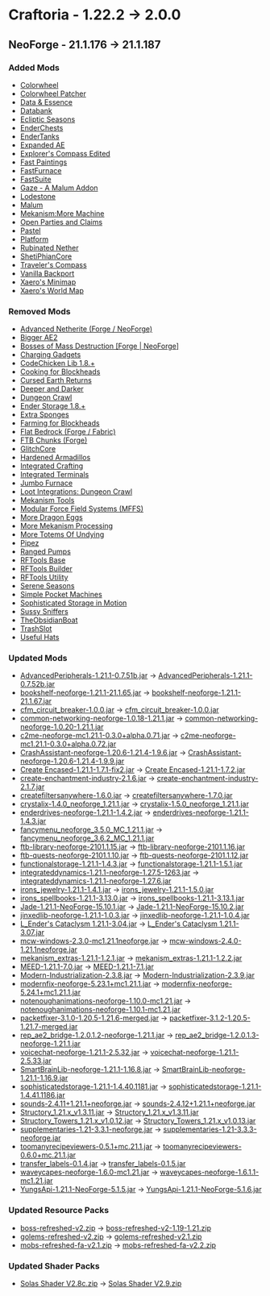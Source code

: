 # Craftoria - 1.22.2 -> 2.0.0

## NeoForge - 21.1.176 -> 21.1.187

### Added Mods

* [Colorwheel](https://curseforge.com/projects/1254143)
* [Colorwheel Patcher](https://curseforge.com/projects/1285475)
* [Data & Essence](https://curseforge.com/projects/1189360)
* [Databank](https://curseforge.com/projects/1181408)
* [Ecliptic Seasons](https://curseforge.com/projects/1118306)
* [EnderChests](https://curseforge.com/projects/363535)
* [EnderTanks](https://curseforge.com/projects/59613)
* [Expanded AE](https://curseforge.com/projects/1213351)
* [Explorer's Compass Edited](https://curseforge.com/projects/1203888)
* [Fast Paintings](https://curseforge.com/projects/883287)
* [FastFurnace](https://curseforge.com/projects/299540)
* [FastSuite](https://curseforge.com/projects/475117)
* [Gaze - A Malum Addon](https://curseforge.com/projects/1273454)
* [Lodestone](https://curseforge.com/projects/616457)
* [Malum](https://curseforge.com/projects/484064)
* [Mekanism:More Machine](https://curseforge.com/projects/1275257)
* [Open Parties and Claims](https://curseforge.com/projects/636608)
* [Pastel](https://curseforge.com/projects/1264556)
* [Platform](https://curseforge.com/projects/997634)
* [Rubinated Nether](https://curseforge.com/projects/1096362)
* [ShetiPhianCore](https://curseforge.com/projects/71738)
* [Traveler's Compass](https://curseforge.com/projects/954415)
* [Vanilla Backport](https://curseforge.com/projects/417430)
* [Xaero's Minimap](https://curseforge.com/projects/263420)
* [Xaero's World Map](https://curseforge.com/projects/317780)

### Removed Mods

* [Advanced Netherite (Forge / NeoForge)](https://curseforge.com/projects/495336)
* [Bigger AE2](https://curseforge.com/projects/1013772)
* [Bosses of Mass Destruction \[Forge | NeoForge\]](https://curseforge.com/projects/941573)
* [Charging Gadgets](https://curseforge.com/projects/399757)
* [CodeChicken Lib 1.8.+](https://curseforge.com/projects/242818)
* [Cooking for Blockheads](https://curseforge.com/projects/231484)
* [Cursed Earth Returns](https://curseforge.com/projects/980520)
* [Deeper and Darker](https://curseforge.com/projects/659011)
* [Dungeon Crawl](https://curseforge.com/projects/324973)
* [Ender Storage 1.8.+](https://curseforge.com/projects/245174)
* [Extra Sponges](https://curseforge.com/projects/457043)
* [Farming for Blockheads](https://curseforge.com/projects/261924)
* [Flat Bedrock (Forge / Fabric)](https://curseforge.com/projects/398623)
* [FTB Chunks (Forge)](https://curseforge.com/projects/314906)
* [GlitchCore](https://curseforge.com/projects/955399)
* [Hardened Armadillos](https://curseforge.com/projects/1001266)
* [Integrated Crafting](https://curseforge.com/projects/287357)
* [Integrated Terminals](https://curseforge.com/projects/295910)
* [Jumbo Furnace](https://curseforge.com/projects/390880)
* [Loot Integrations: Dungeon Crawl](https://curseforge.com/projects/1137456)
* [Mekanism Tools](https://curseforge.com/projects/268567)
* [Modular Force Field Systems (MFFS)](https://curseforge.com/projects/238546)
* [More Dragon Eggs](https://curseforge.com/projects/358700)
* [More Mekanism Processing](https://curseforge.com/projects/511965)
* [More Totems Of Undying](https://curseforge.com/projects/357265)
* [Pipez](https://curseforge.com/projects/443900)
* [Ranged Pumps](https://curseforge.com/projects/247496)
* [RFTools Base](https://curseforge.com/projects/326041)
* [RFTools Builder](https://curseforge.com/projects/347706)
* [RFTools Utility](https://curseforge.com/projects/342466)
* [Serene Seasons](https://curseforge.com/projects/291874)
* [Simple Pocket Machines](https://curseforge.com/projects/1090864)
* [Sophisticated Storage in Motion](https://curseforge.com/projects/1166930)
* [Sussy Sniffers](https://curseforge.com/projects/1083346)
* [TheObsidianBoat](https://curseforge.com/projects/510648)
* [TrashSlot](https://curseforge.com/projects/235577)
* [Useful Hats](https://curseforge.com/projects/347337)

### Updated Mods

* [AdvancedPeripherals-1.21.1-0.7.51b.jar](https://www.curseforge.com/minecraft/mc-mods/advanced-peripherals/files/6678845) -> [AdvancedPeripherals-1.21.1-0.7.52b.jar](https://www.curseforge.com/minecraft/mc-mods/advanced-peripherals/files/6738952)
* [bookshelf-neoforge-1.21.1-21.1.65.jar](https://www.curseforge.com/minecraft/mc-mods/bookshelf/files/6659840) -> [bookshelf-neoforge-1.21.1-21.1.67.jar](https://www.curseforge.com/minecraft/mc-mods/bookshelf/files/6717571)
* [cfm_circuit_breaker-1.0.0.jar](https://www.curseforge.com/minecraft/mc-mods/cfm-refurbished-circuit-breaker/files/6064365) -> [cfm_circuit_breaker-1.0.0.jar](https://www.curseforge.com/minecraft/mc-mods/cfm-refurbished-circuit-breaker/files/6052544)
* [common-networking-neoforge-1.0.18-1.21.1.jar](https://www.curseforge.com/minecraft/mc-mods/common-network/files/6056553) -> [common-networking-neoforge-1.0.20-1.21.1.jar](https://www.curseforge.com/minecraft/mc-mods/common-network/files/6713149)
* [c2me-neoforge-mc1.21.1-0.3.0+alpha.0.71.jar](https://www.curseforge.com/minecraft/mc-mods/c2me/files/6678876) -> [c2me-neoforge-mc1.21.1-0.3.0+alpha.0.72.jar](https://www.curseforge.com/minecraft/mc-mods/c2me/files/6721475)
* [CrashAssistant-neoforge-1.20.6-1.21.4-1.9.6.jar](https://www.curseforge.com/minecraft/mc-mods/crash-assistant/files/6685015) -> [CrashAssistant-neoforge-1.20.6-1.21.4-1.9.9.jar](https://www.curseforge.com/minecraft/mc-mods/crash-assistant/files/6735186)
* [Create Encased-1.21.1-1.7.1-fix2.jar](https://www.curseforge.com/minecraft/mc-mods/create-encased/files/6387195) -> [Create Encased-1.21.1-1.7.2.jar](https://www.curseforge.com/minecraft/mc-mods/create-encased/files/6713502)
* [create-enchantment-industry-2.1.6.jar](https://www.curseforge.com/minecraft/mc-mods/create-enchantment-industry/files/6646041) -> [create-enchantment-industry-2.1.7.jar](https://www.curseforge.com/minecraft/mc-mods/create-enchantment-industry/files/6724251)
* [createfiltersanywhere-1.6.0.jar](https://www.curseforge.com/minecraft/mc-mods/create-filters-anywhere/files/6605585) -> [createfiltersanywhere-1.7.0.jar](https://www.curseforge.com/minecraft/mc-mods/create-filters-anywhere/files/6726247)
* [crystalix-1.4.0_neoforge_1.21.1.jar](https://www.curseforge.com/minecraft/mc-mods/crystalix/files/6643605) -> [crystalix-1.5.0_neoforge_1.21.1.jar](https://www.curseforge.com/minecraft/mc-mods/crystalix/files/6710605)
* [enderdrives-neoforge-1.21.1-1.4.2.jar](https://www.curseforge.com/minecraft/mc-mods/enderdrives/files/6482292) -> [enderdrives-neoforge-1.21.1-1.4.3.jar](https://www.curseforge.com/minecraft/mc-mods/enderdrives/files/6723314)
* [fancymenu_neoforge_3.5.0_MC_1.21.1.jar](https://www.curseforge.com/minecraft/mc-mods/fancymenu/files/6408877) -> [fancymenu_neoforge_3.6.2_MC_1.21.1.jar](https://www.curseforge.com/minecraft/mc-mods/fancymenu/files/6722603)
* [ftb-library-neoforge-2101.1.15.jar](https://www.curseforge.com/minecraft/mc-mods/ftb-library-forge/files/6698124) -> [ftb-library-neoforge-2101.1.16.jar](https://www.curseforge.com/minecraft/mc-mods/ftb-library-forge/files/6711324)
* [ftb-quests-neoforge-2101.1.10.jar](https://www.curseforge.com/minecraft/mc-mods/ftb-quests-forge/files/6661413) -> [ftb-quests-neoforge-2101.1.12.jar](https://www.curseforge.com/minecraft/mc-mods/ftb-quests-forge/files/6721642)
* [functionalstorage-1.21.1-1.4.3.jar](https://www.curseforge.com/minecraft/mc-mods/functional-storage/files/6467726) -> [functionalstorage-1.21.1-1.5.1.jar](https://www.curseforge.com/minecraft/mc-mods/functional-storage/files/6725023)
* [integrateddynamics-1.21.1-neoforge-1.27.5-1263.jar](https://www.curseforge.com/minecraft/mc-mods/integrated-dynamics/files/6700516) -> [integrateddynamics-1.21.1-neoforge-1.27.6.jar](https://www.curseforge.com/minecraft/mc-mods/integrated-dynamics/files/6731919)
* [irons_jewelry-1.21.1-1.4.1.jar](https://www.curseforge.com/minecraft/mc-mods/irons-jewelry/files/6602262) -> [irons_jewelry-1.21.1-1.5.0.jar](https://www.curseforge.com/minecraft/mc-mods/irons-jewelry/files/6739478)
* [irons_spellbooks-1.21.1-3.13.0.jar](https://www.curseforge.com/minecraft/mc-mods/irons-spells-n-spellbooks/files/6705196) -> [irons_spellbooks-1.21.1-3.13.1.jar](https://www.curseforge.com/minecraft/mc-mods/irons-spells-n-spellbooks/files/6718356)
* [Jade-1.21.1-NeoForge-15.10.1.jar](https://www.curseforge.com/minecraft/mc-mods/jade/files/6667790) -> [Jade-1.21.1-NeoForge-15.10.2.jar](https://www.curseforge.com/minecraft/mc-mods/jade/files/6738687)
* [jinxedlib-neoforge-1.21.1-1.0.3.jar](https://www.curseforge.com/minecraft/mc-mods/jinxedlib/files/6332450) -> [jinxedlib-neoforge-1.21.1-1.0.4.jar](https://www.curseforge.com/minecraft/mc-mods/jinxedlib/files/6727693)
* [L_Ender's Cataclysm 1.21.1-3.04.jar](https://www.curseforge.com/minecraft/mc-mods/lendercataclysm/files/6687280) -> [L_Ender's Cataclysm 1.21.1-3.07.jar](https://www.curseforge.com/minecraft/mc-mods/lendercataclysm/files/6729682)
* [mcw-windows-2.3.0-mc1.21.1neoforge.jar](https://www.curseforge.com/minecraft/mc-mods/macaws-windows/files/5635576) -> [mcw-windows-2.4.0-1.21.1neoforge.jar](https://www.curseforge.com/minecraft/mc-mods/macaws-windows/files/6732721)
* [mekanism_extras-1.21.1-1.2.1.jar](https://www.curseforge.com/minecraft/mc-mods/mekanism-extras/files/6498463) -> [mekanism_extras-1.21.1-1.2.2.jar](https://www.curseforge.com/minecraft/mc-mods/mekanism-extras/files/6738244)
* [MEED-1.21.1-7.0.jar](https://www.curseforge.com/minecraft/mc-mods/moderately-enough-effect-descriptions-meed/files/6668655) -> [MEED-1.21.1-7.1.jar](https://www.curseforge.com/minecraft/mc-mods/moderately-enough-effect-descriptions-meed/files/6727156)
* [Modern-Industrialization-2.3.8.jar](https://www.curseforge.com/minecraft/mc-mods/modern-industrialization/files/6673924) -> [Modern-Industrialization-2.3.9.jar](https://www.curseforge.com/minecraft/mc-mods/modern-industrialization/files/6727308)
* [modernfix-neoforge-5.23.1+mc1.21.1.jar](https://www.curseforge.com/minecraft/mc-mods/modernfix/files/6609557) -> [modernfix-neoforge-5.24.1+mc1.21.1.jar](https://www.curseforge.com/minecraft/mc-mods/modernfix/files/6725232)
* [notenoughanimations-neoforge-1.10.0-mc1.21.jar](https://www.curseforge.com/minecraft/mc-mods/not-enough-animations/files/6688524) -> [notenoughanimations-neoforge-1.10.1-mc1.21.jar](https://www.curseforge.com/minecraft/mc-mods/not-enough-animations/files/6738639)
* [packetfixer-3.1.0-1.20.5-1.21.6-merged.jar](https://www.curseforge.com/minecraft/mc-mods/packet-fixer/files/6682825) -> [packetfixer-3.1.2-1.20.5-1.21.7-merged.jar](https://www.curseforge.com/minecraft/mc-mods/packet-fixer/files/6720970)
* [rep_ae2_bridge-1.2.0.1.2-neoforge-1.21.1.jar](https://www.curseforge.com/minecraft/mc-mods/replication-ae2-bridge/files/6697196) -> [rep_ae2_bridge-1.2.0.1.3-neoforge-1.21.1.jar](https://www.curseforge.com/minecraft/mc-mods/replication-ae2-bridge/files/6722157)
* [voicechat-neoforge-1.21.1-2.5.32.jar](https://www.curseforge.com/minecraft/mc-mods/simple-voice-chat/files/6697152) -> [voicechat-neoforge-1.21.1-2.5.33.jar](https://www.curseforge.com/minecraft/mc-mods/simple-voice-chat/files/6719871)
* [SmartBrainLib-neoforge-1.21.1-1.16.8.jar](https://www.curseforge.com/minecraft/mc-mods/smartbrainlib/files/6668303) -> [SmartBrainLib-neoforge-1.21.1-1.16.9.jar](https://www.curseforge.com/minecraft/mc-mods/smartbrainlib/files/6716241)
* [sophisticatedstorage-1.21.1-1.4.40.1181.jar](https://www.curseforge.com/minecraft/mc-mods/sophisticated-storage/files/6686905) -> [sophisticatedstorage-1.21.1-1.4.41.1186.jar](https://www.curseforge.com/minecraft/mc-mods/sophisticated-storage/files/6712033)
* [sounds-2.4.11+1.21.1+neoforge.jar](https://www.curseforge.com/minecraft/mc-mods/sound/files/6404362) -> [sounds-2.4.12+1.21.1+neoforge.jar](https://www.curseforge.com/minecraft/mc-mods/sound/files/6708170)
* [Structory_1.21.x_v1.3.11.jar](https://www.curseforge.com/minecraft/mc-mods/structory/files/6676582) -> [Structory_1.21.x_v1.3.11.jar](https://www.curseforge.com/minecraft/mc-mods/structory/files/6713470)
* [Structory_Towers_1.21.x_v1.0.12.jar](https://www.curseforge.com/minecraft/mc-mods/structory-towers/files/6676591) -> [Structory_Towers_1.21.x_v1.0.13.jar](https://www.curseforge.com/minecraft/mc-mods/structory-towers/files/6713480)
* [supplementaries-1.21-3.3.1-neoforge.jar](https://www.curseforge.com/minecraft/mc-mods/supplementaries/files/6707170) -> [supplementaries-1.21-3.3.3-neoforge.jar](https://www.curseforge.com/minecraft/mc-mods/supplementaries/files/6714008)
* [toomanyrecipeviewers-0.5.1+mc.21.1.jar](https://www.curseforge.com/minecraft/mc-mods/tmrv/files/6649213) -> [toomanyrecipeviewers-0.6.0+mc.21.1.jar](https://www.curseforge.com/minecraft/mc-mods/tmrv/files/6717423)
* [transfer_labels-0.1.4.jar](https://www.curseforge.com/minecraft/mc-mods/transfer-labels/files/6690419) -> [transfer_labels-0.1.5.jar](https://www.curseforge.com/minecraft/mc-mods/transfer-labels/files/6725047)
* [waveycapes-neoforge-1.6.0-mc1.21.jar](https://www.curseforge.com/minecraft/mc-mods/waveycapes/files/6683031) -> [waveycapes-neoforge-1.6.1.1-mc1.21.jar](https://www.curseforge.com/minecraft/mc-mods/waveycapes/files/6738127)
* [YungsApi-1.21.1-NeoForge-5.1.5.jar](https://www.curseforge.com/minecraft/mc-mods/yungs-api-neoforge/files/6489137) -> [YungsApi-1.21.1-NeoForge-5.1.6.jar](https://www.curseforge.com/minecraft/mc-mods/yungs-api-neoforge/files/6715463)

### Updated Resource Packs

* [boss-refreshed-v2.zip](https://www.curseforge.com/minecraft/texture-packs/boss-refreshed/files/6597375) -> [boss-refreshed-v2-1.19-1.21.zip](https://www.curseforge.com/minecraft/texture-packs/boss-refreshed/files/6597394)
* [golems-refreshed-v2.zip](https://www.curseforge.com/minecraft/texture-packs/golems-refreshed/files/5979009) -> [golems-refreshed-v2.1.zip](https://www.curseforge.com/minecraft/texture-packs/golems-refreshed/files/6727965)
* [mobs-refreshed-fa-v2.1.zip](https://www.curseforge.com/minecraft/texture-packs/mobs-refreshed-fresh-animations/files/5769457) -> [mobs-refreshed-fa-v2.2.zip](https://www.curseforge.com/minecraft/texture-packs/mobs-refreshed-fresh-animations/files/6723922)

### Updated Shader Packs

* [Solas Shader V2.8c.zip](https://www.curseforge.com/minecraft/shaders/solas-shader/files/6596528) -> [Solas Shader V2.9.zip](https://www.curseforge.com/minecraft/shaders/solas-shader/files/6734469)

